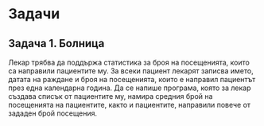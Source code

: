 # Задачи

## Задача 1. Болница

Лекар трябва да поддържа статистика за броя на посещенията, които са
направили пациентите му. За всеки пациент лекарят записва името,
датата на раждане и броя на посещенията, които е направил пациентът
през една календарна година. Да се напише програма, която за лекар създава
списък от пациентите му, намира средния брой на посещенията на пациентите,
както и пациентите, направили повече от зададен брой посещения.
